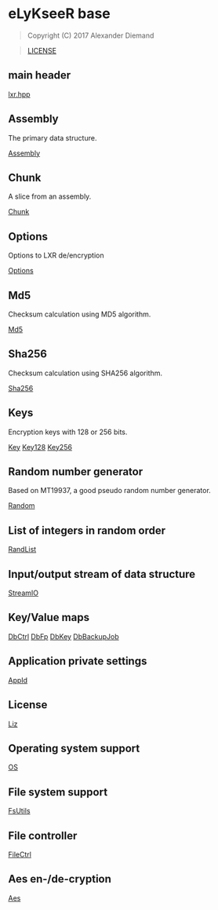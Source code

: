 # eLyKseeR base

>  Copyright (C) 2017 Alexander Diemand

>  [LICENSE](../LICENSE)

## main header

[lxr.hpp](lxr.hpp.md)

## Assembly

The primary data structure.

[Assembly](assembly.hpp.md)

## Chunk

A slice from an assembly.

[Chunk](chunk.hpp.md)

## Options

Options to LXR de/encryption

[Options](options.hpp.md)

## Md5

Checksum calculation using MD5 algorithm.

[Md5](md5.hpp.md)

## Sha256

Checksum calculation using SHA256 algorithm.

[Sha256](sha256.hpp.md)

## Keys

Encryption keys with 128 or 256 bits.

[Key](key.hpp.md)
[Key128](key128.hpp.md)
[Key256](key256.hpp.md)

## Random number generator

Based on MT19937, a good pseudo random number generator.

[Random](random.hpp.md)

## List of integers in random order

[RandList](randlist.hpp.md)

## Input/output stream of data structure

[StreamIO](streamio.hpp.md)

## Key/Value maps

[DbCtrl](dbctrl.hpp.md)
[DbFp](dbfp.hpp.md)
[DbKey](dbkey.hpp.md)
[DbBackupJob](dbbackupjob.hpp.md)

## Application private settings

[AppId](appid.hpp.md)

## License

[Liz](liz.hpp.md)

## Operating system support

[OS](os.hpp.md)

## File system support

[FsUtils](fsutils.hpp.md)

## File controller

[FileCtrl](filectrl.hpp.md)

## Aes en-/de-cryption

[Aes](aes.hpp.md)

